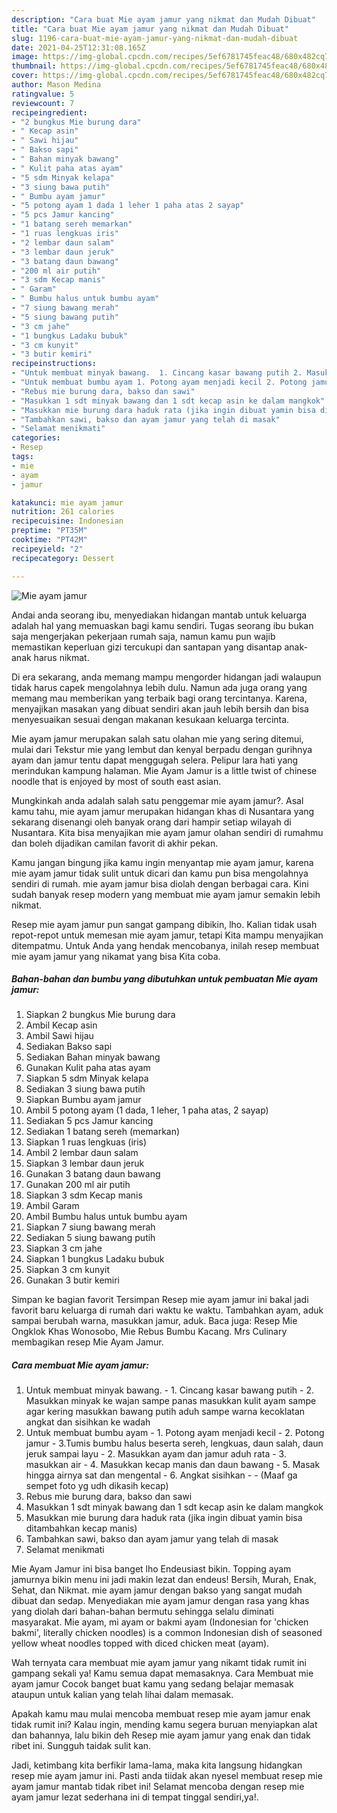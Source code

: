 ```yaml
---
description: "Cara buat Mie ayam jamur yang nikmat dan Mudah Dibuat"
title: "Cara buat Mie ayam jamur yang nikmat dan Mudah Dibuat"
slug: 1196-cara-buat-mie-ayam-jamur-yang-nikmat-dan-mudah-dibuat
date: 2021-04-25T12:31:08.165Z
image: https://img-global.cpcdn.com/recipes/5ef6781745feac48/680x482cq70/mie-ayam-jamur-foto-resep-utama.jpg
thumbnail: https://img-global.cpcdn.com/recipes/5ef6781745feac48/680x482cq70/mie-ayam-jamur-foto-resep-utama.jpg
cover: https://img-global.cpcdn.com/recipes/5ef6781745feac48/680x482cq70/mie-ayam-jamur-foto-resep-utama.jpg
author: Mason Medina
ratingvalue: 5
reviewcount: 7
recipeingredient:
- "2 bungkus Mie burung dara"
- " Kecap asin"
- " Sawi hijau"
- " Bakso sapi"
- " Bahan minyak bawang"
- " Kulit paha atas ayam"
- "5 sdm Minyak kelapa"
- "3 siung bawa putih"
- " Bumbu ayam jamur"
- "5 potong ayam 1 dada 1 leher 1 paha atas 2 sayap"
- "5 pcs Jamur kancing"
- "1 batang sereh memarkan"
- "1 ruas lengkuas iris"
- "2 lembar daun salam"
- "3 lembar daun jeruk"
- "3 batang daun bawang"
- "200 ml air putih"
- "3 sdm Kecap manis"
- " Garam"
- " Bumbu halus untuk bumbu ayam"
- "7 siung bawang merah"
- "5 siung bawang putih"
- "3 cm jahe"
- "1 bungkus Ladaku bubuk"
- "3 cm kunyit"
- "3 butir kemiri"
recipeinstructions:
- "Untuk membuat minyak bawang.  1. Cincang kasar bawang putih 2. Masukkan minyak ke wajan sampe panas masukkan kulit ayam sampe agar kering masukkan bawang putih aduh sampe warna kecoklatan angkat dan sisihkan ke wadah"
- "Untuk membuat bumbu ayam 1. Potong ayam menjadi kecil 2. Potong jamur 3.Tumis bumbu halus beserta sereh, lengkuas, daun salah, daun jeruk sampai layu 2. Masukkan ayam dan jamur aduh rata 3. masukkan air 4. Masukkan kecap manis dan daun bawang 5. Masak hingga airnya sat dan mengental 6. Angkat sisihkan  (Maaf ga sempet foto yg udh dikasih kecap)"
- "Rebus mie burung dara, bakso dan sawi"
- "Masukkan 1 sdt minyak bawang dan 1 sdt kecap asin ke dalam mangkok"
- "Masukkan mie burung dara haduk rata (jika ingin dibuat yamin bisa ditambahkan kecap manis)"
- "Tambahkan sawi, bakso dan ayam jamur yang telah di masak"
- "Selamat menikmati"
categories:
- Resep
tags:
- mie
- ayam
- jamur

katakunci: mie ayam jamur 
nutrition: 261 calories
recipecuisine: Indonesian
preptime: "PT35M"
cooktime: "PT42M"
recipeyield: "2"
recipecategory: Dessert

---
```



![Mie ayam jamur](https://img-global.cpcdn.com/recipes/5ef6781745feac48/680x482cq70/mie-ayam-jamur-foto-resep-utama.jpg)

Andai anda seorang ibu, menyediakan hidangan mantab untuk keluarga adalah hal yang memuaskan bagi kamu sendiri. Tugas seorang ibu bukan saja mengerjakan pekerjaan rumah saja, namun kamu pun wajib memastikan keperluan gizi tercukupi dan santapan yang disantap anak-anak harus nikmat.

Di era  sekarang, anda memang mampu mengorder hidangan jadi walaupun tidak harus capek mengolahnya lebih dulu. Namun ada juga orang yang memang mau memberikan yang terbaik bagi orang tercintanya. Karena, menyajikan masakan yang dibuat sendiri akan jauh lebih bersih dan bisa menyesuaikan sesuai dengan makanan kesukaan keluarga tercinta. 

Mie ayam jamur merupakan salah satu olahan mie yang sering ditemui, mulai dari Tekstur mie yang lembut dan kenyal berpadu dengan gurihnya ayam dan jamur tentu dapat menggugah selera. Pelipur lara hati yang merindukan kampung halaman. Mie Ayam Jamur is a little twist of chinese noodle that is enjoyed by most of south east asian.

Mungkinkah anda adalah salah satu penggemar mie ayam jamur?. Asal kamu tahu, mie ayam jamur merupakan hidangan khas di Nusantara yang sekarang disenangi oleh banyak orang dari hampir setiap wilayah di Nusantara. Kita bisa menyajikan mie ayam jamur olahan sendiri di rumahmu dan boleh dijadikan camilan favorit di akhir pekan.

Kamu jangan bingung jika kamu ingin menyantap mie ayam jamur, karena mie ayam jamur tidak sulit untuk dicari dan kamu pun bisa mengolahnya sendiri di rumah. mie ayam jamur bisa diolah dengan berbagai cara. Kini sudah banyak resep modern yang membuat mie ayam jamur semakin lebih nikmat.

Resep mie ayam jamur pun sangat gampang dibikin, lho. Kalian tidak usah repot-repot untuk memesan mie ayam jamur, tetapi Kita mampu menyajikan ditempatmu. Untuk Anda yang hendak mencobanya, inilah resep membuat mie ayam jamur yang nikamat yang bisa Kita coba.

<!--inarticleads1-->

##### Bahan-bahan dan bumbu yang dibutuhkan untuk pembuatan Mie ayam jamur:

1. Siapkan 2 bungkus Mie burung dara
1. Ambil  Kecap asin
1. Ambil  Sawi hijau
1. Sediakan  Bakso sapi
1. Sediakan  Bahan minyak bawang
1. Gunakan  Kulit paha atas ayam
1. Siapkan 5 sdm Minyak kelapa
1. Sediakan 3 siung bawa putih
1. Siapkan  Bumbu ayam jamur
1. Ambil 5 potong ayam (1 dada, 1 leher, 1 paha atas, 2 sayap)
1. Sediakan 5 pcs Jamur kancing
1. Sediakan 1 batang sereh (memarkan)
1. Siapkan 1 ruas lengkuas (iris)
1. Ambil 2 lembar daun salam
1. Siapkan 3 lembar daun jeruk
1. Gunakan 3 batang daun bawang
1. Gunakan 200 ml air putih
1. Siapkan 3 sdm Kecap manis
1. Ambil  Garam
1. Ambil  Bumbu halus untuk bumbu ayam
1. Siapkan 7 siung bawang merah
1. Sediakan 5 siung bawang putih
1. Siapkan 3 cm jahe
1. Siapkan 1 bungkus Ladaku bubuk
1. Siapkan 3 cm kunyit
1. Gunakan 3 butir kemiri


Simpan ke bagian favorit Tersimpan Resep mie ayam jamur ini bakal jadi favorit baru keluarga di rumah dari waktu ke waktu. Tambahkan ayam, aduk sampai berubah warna, masukkan jamur, aduk. Baca juga: Resep Mie Ongklok Khas Wonosobo, Mie Rebus Bumbu Kacang. Mrs Culinary membagikan resep Mie Ayam Jamur. 

<!--inarticleads2-->

##### Cara membuat Mie ayam jamur:

1. Untuk membuat minyak bawang.  - 1. Cincang kasar bawang putih - 2. Masukkan minyak ke wajan sampe panas masukkan kulit ayam sampe agar kering masukkan bawang putih aduh sampe warna kecoklatan angkat dan sisihkan ke wadah
1. Untuk membuat bumbu ayam - 1. Potong ayam menjadi kecil - 2. Potong jamur - 3.Tumis bumbu halus beserta sereh, lengkuas, daun salah, daun jeruk sampai layu - 2. Masukkan ayam dan jamur aduh rata - 3. masukkan air - 4. Masukkan kecap manis dan daun bawang - 5. Masak hingga airnya sat dan mengental - 6. Angkat sisihkan -  - (Maaf ga sempet foto yg udh dikasih kecap)
1. Rebus mie burung dara, bakso dan sawi
1. Masukkan 1 sdt minyak bawang dan 1 sdt kecap asin ke dalam mangkok
1. Masukkan mie burung dara haduk rata (jika ingin dibuat yamin bisa ditambahkan kecap manis)
1. Tambahkan sawi, bakso dan ayam jamur yang telah di masak
1. Selamat menikmati


Mie Ayam Jamur ini bisa banget lho Endeusiast bikin. Topping ayam jamurnya bikin menu ini jadi makin lezat dan endeus! Bersih, Murah, Enak, Sehat, dan Nikmat. mie ayam jamur dengan bakso yang sangat mudah dibuat dan sedap. Menyediakan mie ayam jamur dengan rasa yang khas yang diolah dari bahan-bahan bermutu sehingga selalu diminati masyarakat. Mie ayam, mi ayam or bakmi ayam (Indonesian for &#39;chicken bakmi&#39;, literally chicken noodles) is a common Indonesian dish of seasoned yellow wheat noodles topped with diced chicken meat (ayam). 

Wah ternyata cara membuat mie ayam jamur yang nikamt tidak rumit ini gampang sekali ya! Kamu semua dapat memasaknya. Cara Membuat mie ayam jamur Cocok banget buat kamu yang sedang belajar memasak ataupun untuk kalian yang telah lihai dalam memasak.

Apakah kamu mau mulai mencoba membuat resep mie ayam jamur enak tidak rumit ini? Kalau ingin, mending kamu segera buruan menyiapkan alat dan bahannya, lalu bikin deh Resep mie ayam jamur yang enak dan tidak ribet ini. Sungguh taidak sulit kan. 

Jadi, ketimbang kita berfikir lama-lama, maka kita langsung hidangkan resep mie ayam jamur ini. Pasti anda tiidak akan nyesel membuat resep mie ayam jamur mantab tidak ribet ini! Selamat mencoba dengan resep mie ayam jamur lezat sederhana ini di tempat tinggal sendiri,ya!.


